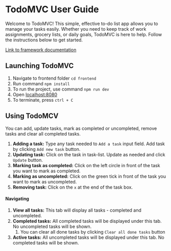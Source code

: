 # TodoMVC User Guide

Welcome to TodoMVC! This simple, effective to-do list app allows you to manage your tasks easily. Whether you need to keep track of work assignments, grocery lists, or daily goals, TodoMVC is here to help. Follow the instructions below to get started.

[Link to framework documentation](https://01.kood.tech/git/AnnikaJoulu/mini-framework/src/branch/master/frontend/src/framework/README.md)

## Launching TodoMVC

1. Navigate to frontend folder `cd frontend`
2. Run command `npm install`
3. To run the project, use command `npm run dev`
4. Open [localhost:8080](http://localhost:8080/#)
5. To terminate, press `ctrl + C`

## Using TodoMCV
You can add, update tasks, mark as completed or uncompleted, remove tasks and clear all completed tasks.



1. **Adding a task:** Type any task needed to `Add a task` input field. Add task by clicking `Add new task` button.
2. **Updating task:** Click on the task in task-list. Update as needed and click `Update` button.
3. **Marking task as completed:** Click on the left circle in front of the task you want to mark as completed.
4. **Marking as uncompleted:** Click on the green tick in front of the task you want to mark as uncompleted.
5. **Removing task:** Click on the `x` at the end of the task box.

#### Navigating 
1. **View all tasks:** This tab will display all tasks - completed and uncompleted.
2. **Completed tasks:** All completed tasks will be displayed under this tab. No uncompleted tasks will be shown.
   1. You can clear all done tasks by clicking `Clear all done tasks` button
3. **Active tasks:** All uncompleted tasks will be displayed under this tab. No completed tasks will be shown.

